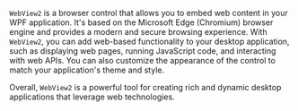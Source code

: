 `WebView2` is a browser control that allows you to embed web content in your WPF application. It's based on the Microsoft Edge (Chromium) browser engine and provides a modern and secure browsing experience. With `WebView2`, you can add web-based functionality to your desktop application, such as displaying web pages, running JavaScript code, and interacting with web APIs. You can also customize the appearance of the control to match your application's theme and style. 

Overall, `WebView2` is a powerful tool for creating rich and dynamic desktop applications that leverage web technologies.